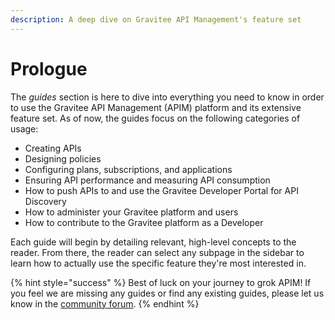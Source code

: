 ```yaml
---
description: A deep dive on Gravitee API Management's feature set
---
```


# Prologue

The _guides_ section is here to dive into everything you need to know in order to use the Gravitee API Management (APIM) platform and its extensive feature set. As of now, the guides focus on the following categories of usage:

* Creating APIs
* Designing policies
* Configuring plans, subscriptions, and applications
* Ensuring API performance and measuring API consumption
* How to push APIs to and use the Gravitee Developer Portal for API Discovery
* How to administer your Gravitee platform and users
* How to contribute to the Gravitee platform as a Developer

Each guide will begin by detailing relevant, high-level concepts to the reader. From there, the reader can select any subpage in the sidebar to  learn how to actually use the specific feature they're most interested in.

{% hint style="success" %}
Best of luck on your journey to grok APIM! If you feel we are missing any guides or find any existing guides, please let us know in the [community forum](../community-and-support/community/).
{% endhint %}
